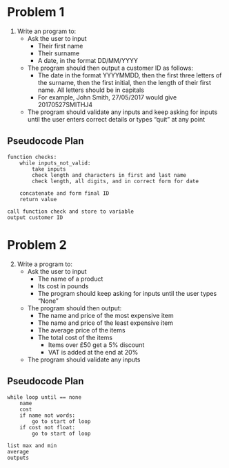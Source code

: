 # Problem 1

1. Write an program to:
    - Ask the user to input
        - Their first name
        - Their surname
        - A date, in the format DD/MM/YYYY
    - The program should then output a customer ID as follows:
        - The date in the format YYYYMMDD, then the first three letters of the
        surname, then the first initial, then the length of their first name. All letters
        should be in capitals
        - For example, John Smith, 27/05/2017 would give 20170527SMITHJ4
    - The program should validate any inputs and keep asking for inputs until the user
    enters correct details or types “quit” at any point

## Pseudocode Plan
```
function checks:
    while inputs_not_valid:
        take inputs 
        check length and characters in first and last name
        check length, all digits, and in correct form for date
        
    concatenate and form final ID
    return value
    
call function check and store to variable
output customer ID
```

# Problem 2

2. Write a program to:
   - Ask the user to input
        - The name of a product
        - Its cost in pounds
        - The program should keep asking for inputs until the user types “None”
    - The program should then output:
        - The name and price of the most expensive item
        - The name and price of the least expensive item
        - The average price of the items
        - The total cost of the items
            - Items over £50 get a 5% discount
            - VAT is added at the end at 20%
    - The program should validate any inputs


## Pseudocode Plan
```
while loop until == none
    name
    cost
    if name not words:
        go to start of loop
    if cost not float:
        go to start of loop
    
list max and min
average
outputs
```
